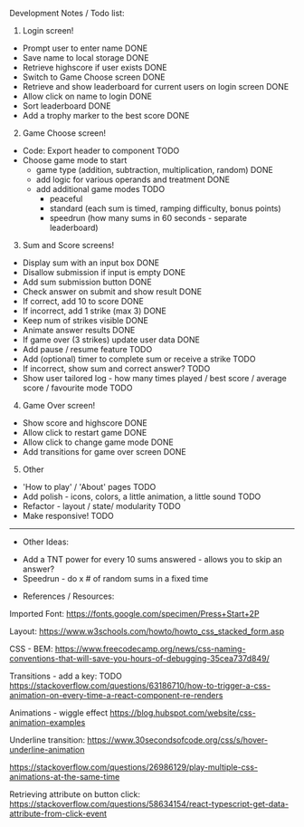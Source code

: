 Development Notes / Todo list:

1. Login screen!

- Prompt user to enter name DONE
- Save name to local storage DONE
- Retrieve highscore if user exists DONE
- Switch to Game Choose screen DONE
- Retrieve and show leaderboard for current users on login screen DONE
- Allow click on name to login DONE
- Sort leaderboard DONE
- Add a trophy marker to the best score DONE

2. Game Choose screen!

- Code: Export header to component TODO
- Choose game mode to start
  - game type (addition, subtraction, multiplication, random) DONE
  - add logic for various operands and treatment DONE
  - add additional game modes TODO
    - peaceful
    - standard (each sum is timed, ramping difficulty, bonus points)
    - speedrun (how many sums in 60 seconds - separate leaderboard)

3. Sum and Score screens!

- Display sum with an input box DONE
- Disallow submission if input is empty DONE
- Add sum submission button DONE
- Check answer on submit and show result DONE
- If correct, add 10 to score DONE
- If incorrect, add 1 strike (max 3) DONE
- Keep num of strikes visible DONE
- Animate answer results DONE
- If game over (3 strikes) update user data DONE
- Add pause / resume feature TODO
- Add (optional) timer to complete sum or receive a strike TODO
- If incorrect, show sum and correct answer? TODO
- Show user tailored log - how many times played / best score / average score / favourite mode TODO

4. Game Over screen!

- Show score and highscore DONE
- Allow click to restart game DONE
- Allow click to change game mode DONE
- Add transitions for game over screen DONE

5. Other

- 'How to play' / 'About' pages TODO
- Add polish - icons, colors, a little animation, a little sound TODO
- Refactor - layout / state/ modularity TODO
- Make responsive! TODO

---

- Other Ideas:

* Add a TNT power for every 10 sums answered - allows you to skip an answer?
* Speedrun - do x # of random sums in a fixed time

- References / Resources:

Imported Font:
https://fonts.google.com/specimen/Press+Start+2P

Layout:
https://www.w3schools.com/howto/howto_css_stacked_form.asp

CSS - BEM:
https://www.freecodecamp.org/news/css-naming-conventions-that-will-save-you-hours-of-debugging-35cea737d849/

Transitions - add a key: TODO
https://stackoverflow.com/questions/63186710/how-to-trigger-a-css-animation-on-every-time-a-react-component-re-renders

Animations - wiggle effect
https://blog.hubspot.com/website/css-animation-examples

Underline transition:
https://www.30secondsofcode.org/css/s/hover-underline-animation

https://stackoverflow.com/questions/26986129/play-multiple-css-animations-at-the-same-time

Retrieving attribute on button click:
https://stackoverflow.com/questions/58634154/react-typescript-get-data-attribute-from-click-event
